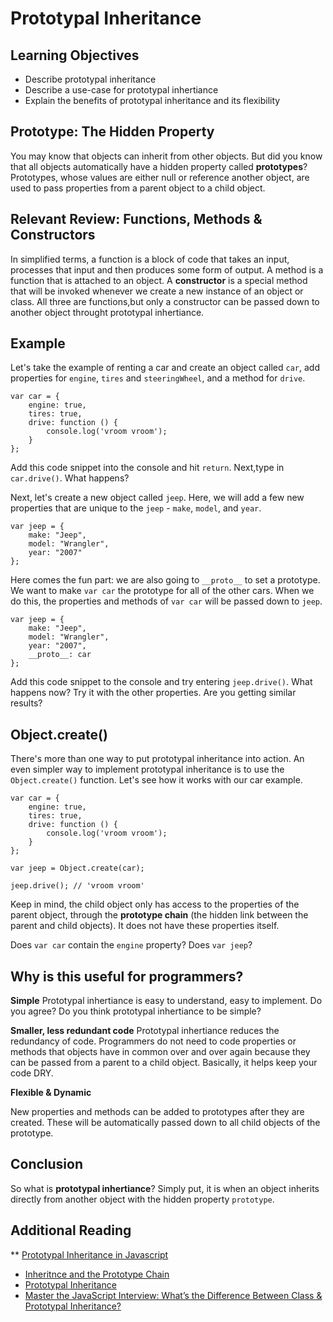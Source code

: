 # Prototypal Inheritance

## Learning Objectives

* Describe prototypal inheritance
* Describe a use-case for prototypal inhertiance
* Explain the benefits of prototypal inheritance and its flexibility

## Prototype: The Hidden Property

You may know that objects can inherit from other objects. But did you know that all objects automatically have a hidden property called **prototypes**? Prototypes, whose values are either null or reference another object, are used to pass properties from a parent object to a child object.

## Relevant Review: Functions, Methods & Constructors

In simplified terms, a function is a block of code that takes an input, processes that input and then produces some form of output. A method is a function that is attached to an object. A **constructor** is a special method that will be invoked whenever we create a new instance of an object or class. All three are functions,but only a constructor can be passed down to another object throught prototypal inhertiance.

## Example

Let's take the example of renting a car and create an object called `car`, add properties for `engine`, `tires` and `steeringWheel`, and a method for `drive`.

```
var car = {
    engine: true,
    tires: true,
    drive: function () {
        console.log('vroom vroom');
    }
};
```
Add this code snippet into the console and hit `return`. Next,type in `car.drive()`. What happens?

Next, let's create a new object called `jeep`. Here, we will add a few new properties that are unique to the `jeep` - `make`, `model`, and `year`.
```
var jeep = {
    make: "Jeep",
    model: "Wrangler",
    year: "2007"
};
```
Here comes the fun part: we are also going to `__proto__` to set a prototype. We want to make `var car` the prototype for all of the other cars. When we do this, the properties and methods of `var car` will be passed down to `jeep`.
```
var jeep = {
    make: "Jeep",
    model: "Wrangler",
    year: "2007",
    __proto__: car
};
```
Add this code snippet to the console and try entering `jeep.drive()`. What happens now? Try it with the other properties. Are you getting similar results?

## Object.create()

There's more than one way to put prototypal inheritance into action. An even simpler way to implement prototypal inheritance is to use the `Object.create()` function. Let's see how it works with our car example.
```
var car = {
    engine: true,
    tires: true,
    drive: function () {
        console.log('vroom vroom');
    }
};

var jeep = Object.create(car);

jeep.drive(); // 'vroom vroom'
```
Keep in mind, the child object only has access to the properties of the parent object, through the **prototype chain** (the hidden link between the parent and child objects). It does not have these properties itself. 

Does `var car` contain the `engine` property? Does `var jeep`?
<!-- 
## Class Inhertance vs Prototypal Inhertiance

Are you thinking, isn't this what we just learned with classes in OOJ? Nope! It's similar but not the same.  -->

## Why is this useful for programmers?

**Simple**
Prototypal inhertiance is easy to understand, easy to implement. Do you agree? Do you think prototypal inhertiance to be simple?

**Smaller, less redundant code**
Prototypal inhertiance reduces the redundancy of code. Programmers do not need to code properties or methods that objects have in common over and over again because they can be passed from a parent to a child object. Basically, it helps keep your code DRY.

**Flexible & Dynamic**

New properties and methods can be added to prototypes after they are created. These will be automatically passed down to all child objects of the prototype.

## Conclusion

So what is **prototypal inhertiance**? Simply put, it is when an object inherits directly from another object with the hidden property `prototype`.

## Additional Reading

** [Prototypal Inheritance in Javascript](https://medium.com/@kevincennis/prototypal-inheritance-781bccc97edb)
* [Inheritnce and the Prototype Chain](https://developer.mozilla.org/en-US/docs/Web/JavaScript/Inheritance_and_the_prototype_chain)
* [Prototypal Inheritance](https://developer.mozilla.org/en-US/docs/Web/JavaScript/Inheritance_and_the_prototype_chain)
* [Master the JavaScript Interview: What’s the Difference Between Class & Prototypal Inheritance?](https://medium.com/javascript-scene/master-the-javascript-interview-what-s-the-difference-between-class-prototypal-inheritance-e4cd0a7562e9)